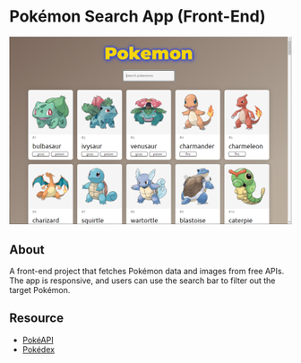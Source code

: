 # Pokémon Search App (Front-End)

![Pokémon Cover](public/app-cover.png)

## About

A front-end project that fetches Pokémon data and images from free APIs. The app is responsive, and users can use the search bar to filter out the target Pokémon.

## Resource

- [PokéAPI](https://pokeapi.co/docs/v2#types)
- [Pokédex](https://www.pokemon.com/us/pokedex/)
